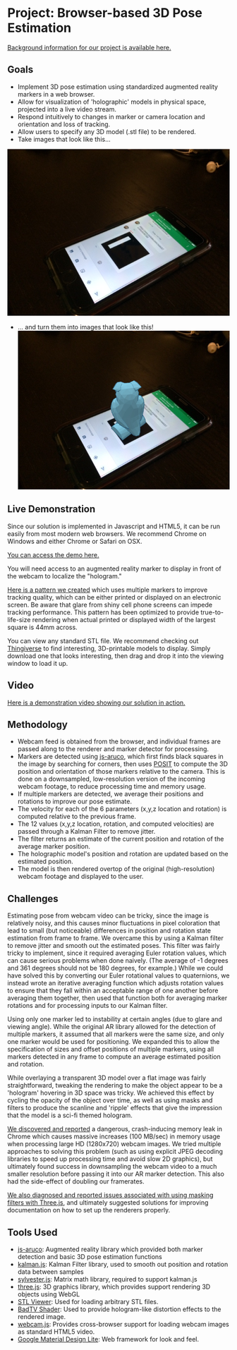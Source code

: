 # Project: Browser-based 3D Pose Estimation

[Background information for our project is available here.](http://www.heuckroth.com/CS585_Project/proposal/)

## Goals

* Implement 3D pose estimation using standardized augmented reality markers in a web browser. 
* Allow for visualization of 'holographic' models in physical space, projected into a live video stream.
* Respond intuitively to changes in marker or camera location and orientation and loss of tracking.
* Allow users to specify any 3D model (.stl file) to be rendered.
* Take images that look like this...

![We wanted to turn images like this...](https://raw.githubusercontent.com/Nesciosquid/CS585_Project/master/sample_photos/IMG_4115.JPG)

* ... and turn them into images that look like this!
![... into images like this!](https://raw.githubusercontent.com/Nesciosquid/CS585_Project/master/sample_photos/composite_4115.JPG)

## Live Demonstration

Since our solution is implemented in Javascript and HTML5, it can be run easily from most modern web browsers. We recommend Chrome on Windows and either Chrome or Safari on OSX.

[You can access the demo here.](https://nesciosquidsecure.github.io/CS585_Project/demo/)

You will need access to an augmented reality marker to display in front of the webcam to localize the "hologram." 

[Here is a pattern we created](https://raw.githubusercontent.com/Nesciosquid/CS585_Project/master/demo/markers/MultiMarkerDuo.png) which uses multiple markers to improve tracking quality, which can be either printed or displayed on an electronic screen. Be aware that glare from shiny cell phone screens can impede tracking performance. This pattern has been optimized to provide true-to-life-size rendering when actual printed or displayed width of the largest square is 44mm across.

You can view any standard STL file. We recommend checking out [Thingiverse](https://www.thingiverse.com/) to find interesting, 3D-printable models to display. Simply download one that looks interesting, then drag and drop it into the viewing window to load it up.

## Video

[Here is a demonstration video showing our solution in action.](https://www.youtube.com/watch?v=CxM675WPhRY&feature=youtu.be)

## Methodology

* Webcam feed is obtained from the browser, and individual frames are passed along to the renderer and marker detector for processing.
* Markers are detected using [js-aruco](https://github.com/jcmellado/js-aruco), which first finds black squares in the image by searching for corners, then uses [POSIT](http://www.aforgenet.com/articles/posit/) to compute the 3D position and orientation of those markers relative to the camera. This is done on a downsampled, low-resolution version of the incoming webcam footage, to reduce processing time and memory usage.
* If multiple markers are detected, we average their positions and rotations to improve our pose estimate.
* The velocity for each of the 6 parameters (x,y,z location and rotation) is computed relative to the previous frame.
* The 12 values (x,y,z location, rotation, and computed velocities) are passed through a Kalman Filter to remove jitter.
* The filter returns an estimate of the current position and rotation of the average marker position.
* The holographic model's position and rotation are updated based on the estimated position.
* The model is then rendered overtop of the original (high-resolution) webcam footage and displayed to the user.

## Challenges

   Estimating pose from webcam video can be tricky, since the image is relatively noisy, and this causes minor fluctuations in pixel coloration that lead to small (but noticeable) differences in position and rotation state estimation from frame to frame. We overcame this by using a Kalman filter to remove jitter and smooth out the estimated poses. This filter was fairly tricky to implement, since it required averaging Euler rotation values, which can cause serious problems when done naively. (The average of -1 degrees and 361 degrees should not be 180 degrees, for example.) While we could have solved this by converting our Euler rotational values to quaternions, we instead wrote an iterative averaging function which adjusts rotation values to ensure that they fall within an acceptable range of one another before averaging them together, then used that function both for averaging marker rotations and for processing inputs to our Kalman filter.
   
   Using only one marker led to instability at certain angles (due to glare and viewing angle). While the original AR library allowed for the detection of multiple markers, it assumed that all markers were the same size, and only one marker would be used for positioning. We expanded this to allow the specification of sizes and offset positions of multiple markers, using all markers detected in any frame to compute an average estimated position and rotation.
   
   While overlaying a transparent 3D model over a flat image was fairly straightforward, tweaking the rendering to make the object appear to be a 'hologram' hovering in 3D space was tricky. We achieved this effect by cycling the opacity of the object over time, as well as using masks and filters to produce the scanline and 'ripple' effects that give the impression that the model is a sci-fi themed hologram.
   
   [We discovered and reported](https://github.com/jcmellado/js-aruco/issues/12) a dangerous, crash-inducing memory leak in Chrome which causes massive increases (100 MB/sec) in memory usage when processing large HD (1280x720) webcam images. We tried multiple approaches to solving this problem (such as using explicit JPEG decoding libraries to speed up processing time and avoid slow 2D graphics), but ultimately found success in downsampling the webcam video to a much smaller resolution before passing it into our AR marker detection. This also had the side-effect of doubling our framerates.
   
   [We also diagnosed and reported issues associated with using masking filters with Three.js](https://github.com/mrdoob/three.js/issues/3870#issuecomment-161846817), and ultimately suggested solutions for improving documentation on how to set up the renderers properly.

## Tools Used

* [js-aruco](https://github.com/jcmellado/js-aruco): Augmented reality library which provided both marker detection and basic 3D pose estimation functions
* [kalman.js](https://github.com/itamarwe/kalman): Kalman Filter library, used to smooth out position and rotation data between samples
* [sylvester.js](http://sylvester.jcoglan.com/): Matrix math library, required to support kalman.js 
* [three.js](https://github.com/mrdoob/three.js/): 3D graphics library, which provides support rendering 3D objects using WebGL
* [STL Viewer](https://gist.github.com/bellbind/477817982584ac8473ef/): Used for loading arbitrary STL files.
* [BadTV Shader](https://www.airtightinteractive.com/demos/js/badtvshader/): Used to provide hologram-like distortion effects to the rendered image.
* [webcam.js](https://github.com/jhuckaby/webcamjs): Provides cross-browser support for loading webcam images as standard HTML5 video.
* [Google Material Design Lite](http://www.getmdl.io/): Web framework for look and feel.
   

